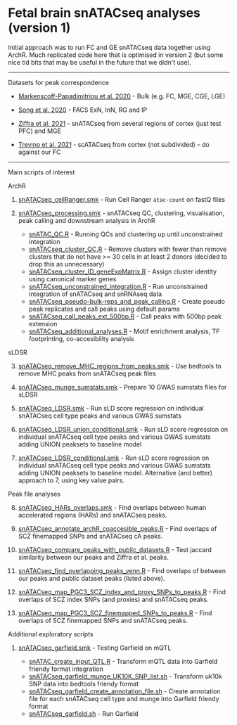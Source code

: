 # Fetal brain snATACseq analyses (version 1)

Initial approach was to run FC and GE snATACseq data together using ArchR. Much replicated code here that is optimised in version 2 (but some nice tid bits that may be useful in the future that we didn't use). 

***

Datasets for peak correspondence

+ [Markenscoff-Papadimitriou et al. 2020](https://pubmed.ncbi.nlm.nih.gov/32610082/) - Bulk (e.g. FC, MGE, CGE, LGE)
 
+ [Song et al. 2020](https://pubmed.ncbi.nlm.nih.gov/33057195/) - FACS ExN, InN, RG and IP 
 
+ [Ziffra et al. 2021](https://pubmed.ncbi.nlm.nih.gov/34616060/) - snATACseq from several regions of cortex (just test PFC) and MGE
 
+ [Trevino et al. 2021](https://pubmed.ncbi.nlm.nih.gov/34390642/) - scATACseq from cortex (not subdivided) – do against our FC

***

Main scripts of interest

ArchR

1. [snATACseq_cellRanger.smk](workflow/rules/snATACseq_cellRanger.smk) - Run Cell Ranger `atac-count` on fastQ files 

2. [snATACseq_processing.smk](workflow/rules/snATACseq_processing.smk) - snATACseq QC, clustering, visualisation, peak calling and downstream analysis in ArchR

    + [snATAC_QC.R](workflow/scripts/snATAC_QC.R) - Running QCs and clustering up until unconstrained integration
    + [snATACseq_cluster_QC.R](workflow/scripts/snATACseq_cluster_QC.R) - Remove clusters with fewer than remove clusters that do not have >= 30 cells in at least 2 donors (decided to drop this as unnecessary)
    + [snATACseq_cluster_ID_geneExpMatrix.R](workflow/scripts/snATACseq_cluster_ID_geneExpMatrix.R) - Assign cluster identity using canonical marker genes
    + [snATACseq_unconstrained_integration.R](workflow/scripts/snATACseq_unconstrained_integration.R) - Run unconstrained integration of snATACseq and snRNAseq data
    + [snATACseq_pseudo-bulk-reps_and_peak_calling.R](workflow/scripts/snATACseq_pseudo-bulk-reps_and_peak_calling.R) - Create pseudo peak replicates and call peaks using default params
    + [snATACseq_call_peaks_ext_500bp.R](workflow/scripts/snATACseq_call_peaks_ext_500bp.R) - Call peaks with 500bp peak extension
    + [snATACseq_additional_analyses.R](workflow/scripts/snATACseq_additional_analyses.R) - Motif enrichment analysis, TF footprinting, co-accesibility analysis
 
 
 sLDSR
 
3.  [snATACseq_remove_MHC_regions_from_peaks.smk](workflow/rules/snATACseq_remove_MHC_regions_from_peaks) - Use bedtools to remove MHC peaks from snATACseq peak files
 
4. [snATACseq_munge_sumstats.smk](workflow/rules/snATACseq_munge_sumstats.smk) - Prepare 10 GWAS sumstats files for sLDSR

5. [snATACseq_LDSR.smk](workflow/rules/snATACseq_LDSR.smk) - Run sLD score regression on individual snATACseq cell type peaks and various GWAS sumstats

6. [snATACseq_LDSR_union_conditional.smk](workflow/rules/snATACseq_LDSR_union_conditional.smk) - Run sLD score regression on individual snATACseq cell type peaks and various GWAS sumstats adding UNION peaksets to baseline model

7. [snATACseq_LDSR_conditional.smk](workflow/rules/snATACseq_LDSR_conditional.smk) - Run sLD score regression on individual snATACseq cell type peaks and various GWAS sumstats adding UNION peaksets to baseline model. Alternative (and better) approach to 7, using key value pairs.

Peak file analyses

8. [snATACseq_HARs_overlaps.smk](workflow/rules/snATACseq_HARs_overlaps.smk) - Find overlaps between human accelerated regions (HARs) and snATACseq peaks.

9. [snATACseq_annotate_archR_coaccesible_peaks.R](scripts/snATACseq_annotate_archR_coaccesible_peaks.R) - Find overlaps of SCZ finemapped SNPs and snATACseq cA peaks.

10. [snATACseq_compare_peaks_with_public_datasets.R](scripts/snATACseq_compare_peaks_with_public_datasets.R) - Test jaccard similarity between our peaks and Ziffra et al. peaks.

11. [snATACseq_find_overlapping_peaks_venn.R](scripts/snATACseq_find_overlapping_peaks_venn.R) - Find overlaps of between our peaks and public dataset peaks (listed above).

12. [snATACseq_map_PGC3_SCZ_index_and_proxy_SNPs_to_peaks.R](scripts/snATACseq_map_PGC3_SCZ_index_and_proxy_SNPs_to_peaks.R) - Find overlaps of SCZ index SNPs (and proxies) and snATACseq peaks.

13. [snATACseq_map_PGC3_SCZ_finemapped_SNPs_to_peaks.R](scripts/snATACseq_map_PGC3_SCZ_finemapped_SNPs_to_peaks.R) - Find overlaps of SCZ finemapped SNPs and snATACseq peaks.



Additional exploratory scripts

1. [snATACseq_garfield.smk](workflow/rules/snATACseq_garfield.smk) - Testing Garfield on mQTL

    + [snATAC_create_input_QTL.R](workflow/scripts/snATACseq_create_input_QTL.sh) - Transform mQTL data into Garfield friendy format integration
    + [snATACseq_garfield_munge_UK10K_SNP_list.sh](workflow/scripts/snATACseq_garfield_munge_UK10K_SNP_list.sh) - Transform uk10k SNP data into bedtools friendy format
    + [snATACseq_garfield_create_annotation_file.sh](workflow/scripts/snATACseq_garfield_create_annotation_file.sh) - Create annotation file for each snATACseq cell type and munge into Garfield friendy format
    + [snATACseq_garfield.sh](workflow/scripts/snATACseq_garfield.sh) - Run Garfield
